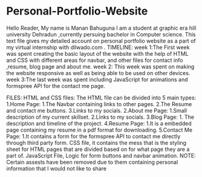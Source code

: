 # Personal-Portfolio-Website
Hello Reader,
My name is Manan Bahuguna I am a student at graphic era hill university Dehradun ,currently persuing bachelor in Computer science. This text file gives my detailed account on personal portfolio website as a part of my virtual internship with dilwado.com .
TIMELINE:
week 1:The First week was spent creating the basic layout of the website with the help of HTML and CSS with different areas for navbar, and other files for contact info ,resume, blog page and about me.
week 2: This week was spent on making the website responsive as well as being able to be used on other devices.
week 3:The last week was spent including JavaScript for animations and formspree API for the contact me page.

FILES:
HTML and CSS files:
The HTML file can be divided into 5 main types:
1.Home Page:
	1.The Navbar containing links to other pages.
	2.The Resume and contact me buttons.
	3.Links to my socials.
2.About me Page:
	1.Small description of my current skillset.
	2.Links to my socials.
3.Blog Page:
	1. The description and timeline of the project.
4.Resume Page:
	1.It is a embedded page containing my resume in a pdf format for downloading.
5.Contact Me Page:
	1.It contains a form for the formspree API to contact me directly through third party form.
CSS file, it contains the mess that is the styling sheet for HTML pages that are divided based on for what page they are a part of.
JavaScript File, Logic for form buttons and navbar animation.
NOTE:
Certain assests have been removed due to them containing personal information that I would not like to share
